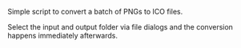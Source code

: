 Simple script to convert a batch of PNGs to ICO files.

Select the input and output folder via file dialogs and the conversion happens immediately afterwards.
